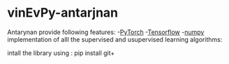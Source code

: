 # vinEvPy-antarjnan




Antarynan provide following features:
-[PyTorch](https://github.com/pytorch/pytorch.git) -[Tensorflow](https://github.com/tensorflow/tensorflow.git) -[numpy](https://github.com/numpy/numpy.git) implementation of alll the supervised and usupervised learning algorithms:

intall the library using :
pip install git+